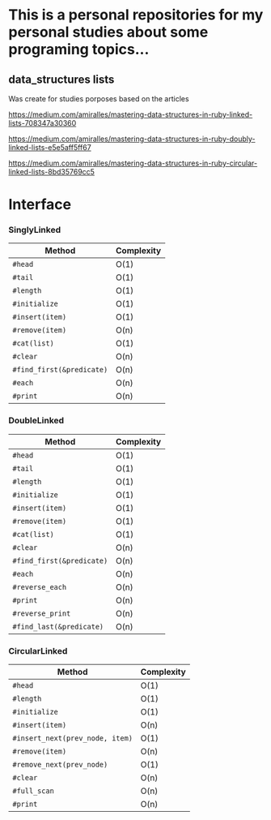 # This is a personal repositories for my personal studies about some programing topics...

## data_structures lists
Was create for studies porposes based on the articles

https://medium.com/amiralles/mastering-data-structures-in-ruby-linked-lists-708347a30360

https://medium.com/amiralles/mastering-data-structures-in-ruby-doubly-linked-lists-e5e5aff5ff67

https://medium.com/amiralles/mastering-data-structures-in-ruby-circular-linked-lists-8bd35769cc5

# Interface

### SinglyLinked

| Method | Complexity |
| ---  | -----------|
| `#head` | O(1) |
| `#tail` | O(1) |
| `#length` | O(1) |
| `#initialize`| O(1) |
| `#insert(item)` | O(1) |
| `#remove(item)` | O(n) |
| `#cat(list)` | O(1) |
| `#clear` | O(n) |
| `#find_first(&predicate)` | O(n) |
| `#each` | O(n) |
| `#print` | O(n) |

### DoubleLinked

| Method | Complexity |
| ---  | -----------|
| `#head` | O(1) |
| `#tail` | O(1) |
| `#length` | O(1) |
| `#initialize`| O(1) |
| `#insert(item)` | O(1) |
| `#remove(item)` | O(1) |
| `#cat(list)` | O(1) |
| `#clear` | O(n) |
| `#find_first(&predicate)` | O(n) |
| `#each` | O(n) |
| `#reverse_each` | O(n) |
| `#print` | O(n) |
| `#reverse_print` | O(n) |
| `#find_last(&predicate)` | O(n) |


### CircularLinked

| Method | Complexity |
| ---  | -----------|
| `#head` | O(1) |
| `#length` | O(1) |
| `#initialize`| O(1) |
| `#insert(item)` | O(n) |
| `#insert_next(prev_node, item)` | O(1) |
| `#remove(item)` | O(n) |
| `#remove_next(prev_node)` | O(1) |
| `#clear` | O(n) |
| `#full_scan` | O(n) |
| `#print` | O(n) |
